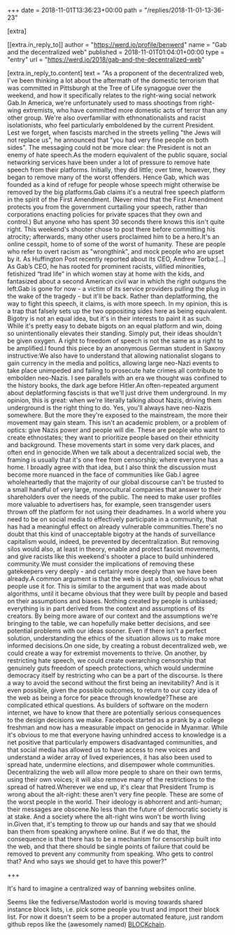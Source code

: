 +++
date = 2018-11-01T13:36:23+00:00
path = "/replies/2018-11-01-13-36-23"

[extra]

[[extra.in_reply_to]]
author = "https://werd.io/profile/benwerd"
name = "Gab and the decentralized web"
published = 2018-11-01T01:04:01+00:00
type = "entry"
url = "https://werd.io/2018/gab-and-the-decentralized-web"

[extra.in_reply_to.content]
text = "As a proponent of the decentralized web, I've been thinking a lot about the aftermath of the domestic terrorism that was committed in Pittsburgh at the Tree of Life synagogue over the weekend, and how it specifically relates to the right-wing social network Gab.In America, we're unfortunately used to mass shootings from right-wing extremists, who have committed more domestic acts of terror than any other group. We're also overfamiliar with ethnonationalists and racist isolationists, who feel particularly emboldened by the current President. Lest we forget, when fascists marched in the streets yelling \"the Jews will not replace us\", he announced that \"you had very fine people on both sides\". The messaging could not be more clear: the President is not an enemy of hate speech.As the modern equivalent of the public square, social networking services have been under a lot of pressure to remove hate speech from their platforms. Initially, they did little; over time, however, they began to remove many of the worst offenders. Hence Gab, which was founded as a kind of refuge for people whose speech might otherwise be removed by the big platforms.Gab claims it's a neutral free speech platform in the spirit of the First Amendment. (Never mind that the First Amendment protects you from the government curtailing your speech, rather than corporations enacting policies for private spaces that they own and control.) But anyone who has spent 30 seconds there knows this isn't quite right. This weekend's shooter chose to post there before committing his atrocity; afterwards, many other users proclaimed him to be a hero.It's an online cesspit, home to of some of the worst of humanity. These are people who refer to overt racism as \"wrongthink\", and mock people who are upset by it. As Huffington Post recently reported about its CEO, Andrew Torba:[...] As Gab’s CEO, he has rooted for prominent racists, vilified minorities, fetishized “trad life” in which women stay at home with the kids, and fantasized about a second American civil war in which the right outguns the left.Gab is gone for now - a victim of its service providers pulling the plug in the wake of the tragedy - but it'll be back. Rather than deplatforming, the way to fight this speech, it claims, is with more speech. In my opinion, this is a trap that falsely sets up the two oppositing sides here as being equivalent. Bigotry is not an equal idea, but it's in their interests to paint it as such. While it's pretty easy to debate bigots on an equal platform and win, doing so unintentionally elevates their standing. Simply put, their ideas shouldn't be given oxygen. A right to freedom of speech is not the same as a right to be amplified.I found this piece by an anonymous German student in Saxony instructive:We also have to understand that allowing nationalist slogans to gain currency in the media and politics, allowing large neo-Nazi events to take place unimpeded and failing to prosecute hate crimes all contribute to embolden neo-Nazis. I see parallels with an era we thought was confined to the history books, the dark age before Hitler.An often-repeated argument about deplatforming fascists is that we'll just drive them underground. In my opinion, this is great: when we're literally talking about Nazis, driving them underground is the right thing to do. Yes, you'll always have neo-Nazis somewhere. But the more they're exposed to the mainstream, the more their movement may gain steam. This isn't an academic problem, or a problem of optics: give Nazis power and people will die. These are people who want to create ethnostates; they want to prioritize people based on their ethnicity and background. These movements start in some very dark places, and often end in genocide.When we talk about a decentralized social web, the framing is usually that it's one free from censorship; where everyone has a home. I broadly agree with that idea, but I also think the discussion must become more nuanced in the face of communities like Gab.I agree wholeheartedly that the majority of our global discourse can't be trusted to a small handful of very large, monocultural companies that answer to their shareholders over the needs of the public. The need to make user profiles more valuable to advertisers has, for example, seen transgender users thrown off the platform for not using their deadnames. In a world where you need to be on social media to effectively participate in a community, that has had a meaningful effect on already vulnerable communities.There's no doubt that this kind of unacceptable bigotry at the hands of surveillance capitalism would, indeed, be prevented by decentralization. But removing silos would also, at least in theory, enable and protect fascist movements, and give racists like this weekend's shooter a place to build unhindered community.We must consider the implications of removing these gatekeepers very deeply - and certainly more deeply than we have been already.A common argument is that the web is just a tool, oblivious to what people use it for. This is similar to the argument that was made about algorithms, until it became obvious that they were built by people and based on their assumptions and biases. Nothing created by people is unbiased; everything is in part derived from the context and assumptions of its creators. By being more aware of our context and the assumptions we're bringing to the table, we can hopefully make better decisions, and see potential problems with our ideas sooner. Even if there isn't a perfect solution, understanding the ethics of the situation allows us to make more informed decisions.On one side, by creating a robust decentralized web, we could create a way for extremist movements to thrive. On another, by restricting hate speech, we could create overarching censorship that genuinely guts freedom of speech protections, which would undermine democracy itself by restricting who can be a part of the discourse. Is there a way to avoid the second without the first being an inevitability? And is it even possible, given the possible outcomes, to return to our cozy idea of the web as being a force for peace through knowledge?These are complicated ethical questions. As builders of software on the modern internet, we have to know that there are potentially serious consequences to the design decisions we make. Facebook started as a prank by a college freshman and now has a measurable impact on genocide in Myanmar. While it's obvious to me that everyone having unhindred access to knowledge is a net positive that particularly empowers disadvantaged communities, and that social media has allowed us to have access to new voices and understand a wider array of lived experiences, it has also been used to spread hate, undermine elections, and disempower whole communities. Decentralizing the web will allow more people to share on their own terms, using their own voices; it will also remove many of the restrictions to the spread of hatred.Wherever we end up, it's clear that President Trump is wrong about the alt-right: these aren't very fine people. These are some of the worst people in the world. Their ideology is abhorrent and anti-human; their messages are obscene.No less than the future of democratic society is at stake. And a society where the alt-right wins won't be worth living in.Given that, it's tempting to throw up our hands and say that we should ban them from speaking anywhere online. But if we do that, the consequence is that there has to be a mechanism for censorship built into the web, and that there should be single points of failure that could be removed to prevent any community from speaking. Who gets to control that? And who says we should get to have this power?"

+++

It's hard to imagine a centralized way of banning websites online.

Seems like the fediverse/Mastodon world is moving towards shared instance block lists, i.e. pick some people you trust and import their block list. For now it doesn't seem to be a proper automated feature, just random github repos like the (awesomely named) [BLOCKchain](https://github.com/dzuk-mutant/blockchain).